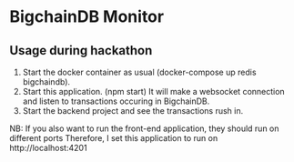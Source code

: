 # BigchainDB Monitor

## Usage during hackathon

1. Start the docker container as usual (docker-compose up redis bigchaindb).
2. Start this application. (npm start) It will make a websocket connection and listen to transactions occuring in BigchainDB.
3. Start the backend project and see the transactions rush in.

NB: If you also want to run the front-end application, they should run on different ports
Therefore, I set this application to run on http://localhost:4201